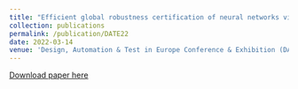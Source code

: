 ```yaml
---
title: "Efficient global robustness certification of neural networks via interleaving twin-network encoding"
collection: publications
permalink: /publication/DATE22
date: 2022-03-14
venue: 'Design, Automation & Test in Europe Conference & Exhibition (DATE)'
---
```

[Download paper here](http://ChaoHuang2018.github.io/files/DATE22.pdf)
